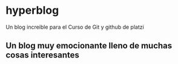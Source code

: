 # hyperblog
Un blog increible para el Curso de Git y github de platzi
## Un blog muy emocionante lleno de muchas cosas interesantes

